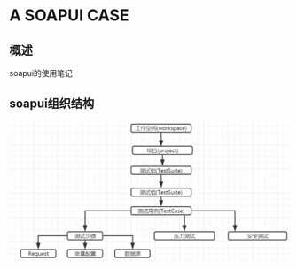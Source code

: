 # A SOAPUI CASE

## 概述

soapui的使用笔记


## soapui组织结构

![soapui组织结构](./a-soapui-case_files/soapui-structure.png)

